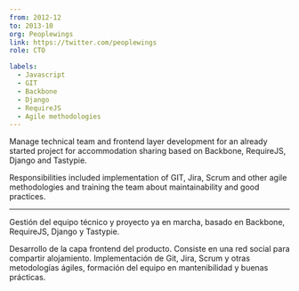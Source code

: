 ```yaml
---
from: 2012-12
to: 2013-10
org: Peoplewings
link: https://twitter.com/peoplewings
role: CTO

labels:
  - Javascript
  - GIT
  - Backbone
  - Django
  - RequireJS
  - Agile methodologies
---
```


Manage technical team and frontend layer development for an already started project for accommodation sharing based on Backbone, RequireJS, Django and Tastypie.

Responsibilities included implementation of GIT, Jira, Scrum and other agile methodologies and training the team about maintainability and good practices.

---

Gestión del equipo técnico y proyecto ya en marcha, basado en Backbone, RequireJS, Django y Tastypie.

Desarrollo de la capa frontend del producto. Consiste en una red social para compartir alojamiento. Implementación de Git, Jira, Scrum y otras metodologías ágiles, formación del equipo en mantenibilidad y buenas prácticas.
